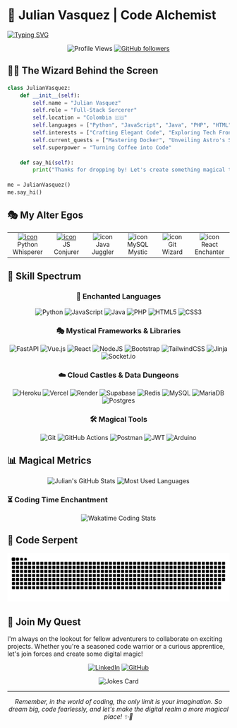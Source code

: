 # 🚀 Julian Vasquez | Code Alchemist

[![Typing SVG](https://readme-typing-svg.herokuapp.com/?font=Baloo2+Code&size=22&duration=3000&pause=1000&color=4D2EF7&center=true&vCenter=true&width=440&lines=Turning+Coffee+into+Code;Debugging+the+Universe;Building+Digital+Dreams;Crafting+Experiences)](https://git.io/typing-svg)

<div align="center">
  
![Profile Views](https://komarev.com/ghpvc/?username=midnightgb&label=Visitors&color=blueviolet&style=flat)
[![GitHub followers](https://img.shields.io/github/followers/midnightgb?label=Follow&style=social)](https://github.com/midnightgb)

</div>

## 🧙‍♂️ The Wizard Behind the Screen

```python
class JulianVasquez:
    def __init__(self):
        self.name = "Julian Vasquez"
        self.role = "Full-Stack Sorcerer"
        self.location = "Colombia 🇨🇴"
        self.languages = ["Python", "JavaScript", "Java", "PHP", "HTML", "CSS"]
        self.interests = ["Crafting Elegant Code", "Exploring Tech Frontiers", "Solving Digital Puzzles"]
        self.current_quests = ["Mastering Docker", "Unveiling Astro's Secrets"]
        self.superpower = "Turning Coffee into Code"
    
    def say_hi(self):
        print("Thanks for dropping by! Let's create something magical together. ✨")

me = JulianVasquez()
me.say_hi()
```

## 🎭 My Alter Egos

<table>
  <tr>
    <td align="center" width="96">
      <a href="#python">
        <img src="https://techstack-generator.vercel.app/python-icon.svg" alt="icon" width="65" height="65" />
      </a>
      <br>Python Whisperer
    </td>
    <td align="center" width="96">
      <a href="#javascript">
        <img src="https://techstack-generator.vercel.app/js-icon.svg" alt="icon" width="65" height="65" />
      </a>
      <br>JS Conjurer
    </td>
    <td align="center" width="96">
      <img src="https://techstack-generator.vercel.app/java-icon.svg" alt="icon" width="65" height="65" />
      <br>Java Juggler
    </td>
    <td align="center" width="96">
      <img src="https://techstack-generator.vercel.app/mysql-icon.svg" alt="icon" width="65" height="65" />
      <br>MySQL Mystic
    </td>
    <td align="center" width="96">
      <img src="https://techstack-generator.vercel.app/github-icon.svg" alt="icon" width="65" height="65" />
      <br>Git Wizard
    </td>
    <td align="center" width="96">
      <img src="https://techstack-generator.vercel.app/react-icon.svg" alt="icon" width="65" height="65" />
      <br>React Enchanter
    </td>
  </tr>
</table>

## 🌈 Skill Spectrum

<div align="center">

### 🌟 Enchanted Languages
![Python](https://img.shields.io/badge/python-3670A0?style=for-the-badge&logo=python&logoColor=ffdd54)
![JavaScript](https://img.shields.io/badge/javascript-%23323330.svg?style=for-the-badge&logo=javascript&logoColor=%23F7DF1E)
![Java](https://img.shields.io/badge/java-%23ED8B00.svg?style=for-the-badge&logo=openjdk&logoColor=white)
![PHP](https://img.shields.io/badge/php-%23777BB4.svg?style=for-the-badge&logo=php&logoColor=white)
![HTML5](https://img.shields.io/badge/html5-%23E34F26.svg?style=for-the-badge&logo=html5&logoColor=white)
![CSS3](https://img.shields.io/badge/css3-%231572B6.svg?style=for-the-badge&logo=css3&logoColor=white)

### 🎭 Mystical Frameworks & Libraries
![FastAPI](https://img.shields.io/badge/FastAPI-005571?style=for-the-badge&logo=fastapi)
![Vue.js](https://img.shields.io/badge/vue.js-%2335495e.svg?style=for-the-badge&logo=vuedotjs&logoColor=%234FC08D)
![React](https://img.shields.io/badge/react-%2320232a.svg?style=for-the-badge&logo=react&logoColor=%2361DAFB)
![NodeJS](https://img.shields.io/badge/node.js-6DA55F?style=for-the-badge&logo=node.js&logoColor=white)
![Bootstrap](https://img.shields.io/badge/bootstrap-%238511FA.svg?style=for-the-badge&logo=bootstrap&logoColor=white)
![TailwindCSS](https://img.shields.io/badge/tailwindcss-%2338B2AC.svg?style=for-the-badge&logo=tailwind-css&logoColor=white)
![Jinja](https://img.shields.io/badge/jinja-white.svg?style=for-the-badge&logo=jinja&logoColor=black)
![Socket.io](https://img.shields.io/badge/Socket.io-black?style=for-the-badge&logo=socket.io&badgeColor=010101)

### ☁️ Cloud Castles & Data Dungeons
![Heroku](https://img.shields.io/badge/heroku-%23430098.svg?style=for-the-badge&logo=heroku&logoColor=white)
![Vercel](https://img.shields.io/badge/vercel-%23000000.svg?style=for-the-badge&logo=vercel&logoColor=white)
![Render](https://img.shields.io/badge/Render-%46E3B7.svg?style=for-the-badge&logo=render&logoColor=white)
![Supabase](https://img.shields.io/badge/Supabase-3ECF8E?style=for-the-badge&logo=supabase&logoColor=white)
![Redis](https://img.shields.io/badge/redis-%23DD0031.svg?style=for-the-badge&logo=redis&logoColor=white)
![MySQL](https://img.shields.io/badge/mysql-4479A1.svg?style=for-the-badge&logo=mysql&logoColor=white)
![MariaDB](https://img.shields.io/badge/MariaDB-003545?style=for-the-badge&logo=mariadb&logoColor=white)
![Postgres](https://img.shields.io/badge/postgres-%23316192.svg?style=for-the-badge&logo=postgresql&logoColor=white)

### 🛠️ Magical Tools
![Git](https://img.shields.io/badge/git-%23F05033.svg?style=for-the-badge&logo=git&logoColor=white)
![GitHub Actions](https://img.shields.io/badge/github%20actions-%232671E5.svg?style=for-the-badge&logo=githubactions&logoColor=white)
![Postman](https://img.shields.io/badge/Postman-FF6C37?style=for-the-badge&logo=postman&logoColor=white)
![JWT](https://img.shields.io/badge/JWT-black?style=for-the-badge&logo=JSON%20web%20tokens)
![Arduino](https://img.shields.io/badge/-Arduino-00979D?style=for-the-badge&logo=Arduino&logoColor=white)

</div>

## 📊 Magical Metrics

<div align="center">
  <img src="https://readme-stats-two-pi.vercel.app/api?username=midnightgb&show_icons=true&theme=radical&hide_border=true&count_private=true" height="170" alt="Julian's GitHub Stats" />
  <img src="https://readme-stats-two-pi.vercel.app/api/top-langs?username=midnightgb&layout=compact&theme=radical&hide_border=true&langs_count=6" height="170" alt="Most Used Languages" />
</div>

### ⏳ Coding Time Enchantment

<div align="center">
  <img src="https://github-readme-stats.vercel.app/api/wakatime?username=midnightgb&theme=radical&langs_count=5&hide=html,css" height="170" alt="Wakatime Coding Stats"/>
</div>

## 🐍 Code Serpent

<picture>
  <source media="(prefers-color-scheme: dark)" srcset="https://raw.githubusercontent.com/Midnightgb/Midnightgb/output/snake-dark.svg" />
  <source media="(prefers-color-scheme: light)" srcset="https://raw.githubusercontent.com/Midnightgb/Midnightgb/output/snake.svg" />
  <img alt="GitHub Contribution Snake" src="https://raw.githubusercontent.com/Midnightgb/Midnightgb/output/snake.svg" />
</picture>

## 🌟 Join My Quest

I'm always on the lookout for fellow adventurers to collaborate on exciting projects. Whether you're a seasoned code warrior or a curious apprentice, let's join forces and create some digital magic!

<div align="center">

[![LinkedIn](https://img.shields.io/badge/LinkedIn-%230077B5.svg?style=for-the-badge&logo=linkedin&logoColor=white)](https://linkedin.com/in/julian-vasquez-346518265)
[![GitHub](https://img.shields.io/badge/GitHub-%23121011.svg?style=for-the-badge&logo=github&logoColor=white)](https://github.com/midnightgb)

</div>

<div align="center">
  <img src="https://readme-jokes.vercel.app/api?theme=radical" alt="Jokes Card" />
</div>

---

<div align="center">
  <i>Remember, in the world of coding, the only limit is your imagination. So dream big, code fearlessly, and let's make the digital realm a more magical place! ✨🚀</i>
</div>

